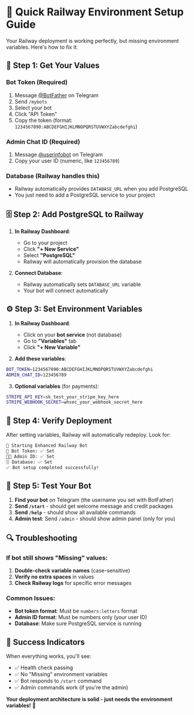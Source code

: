 # 🚀 Quick Railway Environment Setup Guide

Your Railway deployment is working perfectly, but missing environment variables. Here's how to fix it:

## 🔧 Step 1: Get Your Values

### **Bot Token** (Required)
1. Message [@BotFather](https://t.me/BotFather) on Telegram
2. Send `/mybots`
3. Select your bot
4. Click "API Token"
5. Copy the token (format: `1234567890:ABCDEFGHIJKLMNOPQRSTUVWXYZabcdefghi`)

### **Admin Chat ID** (Required)
1. Message [@userinfobot](https://t.me/userinfobot) on Telegram
2. Copy your user ID (numeric, like `123456789`)

### **Database** (Railway handles this)
- Railway automatically provides `DATABASE_URL` when you add PostgreSQL
- You just need to add a PostgreSQL service to your project

## 🗄️ Step 2: Add PostgreSQL to Railway

1. **In Railway Dashboard**:
   - Go to your project
   - Click **"+ New Service"**
   - Select **"PostgreSQL"**
   - Railway will automatically provision the database

2. **Connect Database**:
   - Railway automatically sets `DATABASE_URL` variable
   - Your bot will connect automatically

## ⚙️ Step 3: Set Environment Variables

1. **In Railway Dashboard**:
   - Click on your **bot service** (not database)
   - Go to **"Variables"** tab
   - Click **"+ New Variable"**

2. **Add these variables**:

```bash
BOT_TOKEN=1234567890:ABCDEFGHIJKLMNOPQRSTUVWXYZabcdefghi
ADMIN_CHAT_ID=123456789
```

3. **Optional variables** (for payments):
```bash
STRIPE_API_KEY=sk_test_your_stripe_key_here
STRIPE_WEBHOOK_SECRET=whsec_your_webhook_secret_here
```

## 🚀 Step 4: Verify Deployment

After setting variables, Railway will automatically redeploy. Look for:

```bash
🚀 Starting Enhanced Railway Bot
🤖 Bot Token: ✅ Set
👨‍💼 Admin ID: ✅ Set
🗄️ Database: ✅ Set
✅ Bot setup completed successfully!
```

## 🧪 Step 5: Test Your Bot

1. **Find your bot** on Telegram (the username you set with BotFather)
2. **Send `/start`** - should get welcome message and credit packages
3. **Send `/help`** - should show all available commands
4. **Admin test**: Send `/admin` - should show admin panel (only for you)

## 🔍 Troubleshooting

### If bot still shows "Missing" values:
1. **Double-check variable names** (case-sensitive)
2. **Verify no extra spaces** in values
3. **Check Railway logs** for specific error messages

### Common Issues:
- **Bot token format**: Must be `numbers:letters` format
- **Admin ID format**: Must be numbers only (your user ID)
- **Database**: Make sure PostgreSQL service is running

## 🎉 Success Indicators

When everything works, you'll see:
- ✅ Health check passing
- ✅ No "Missing" environment variables  
- ✅ Bot responds to `/start` command
- ✅ Admin commands work (if you're the admin)

**Your deployment architecture is solid - just needs the environment variables!** 🚀 
